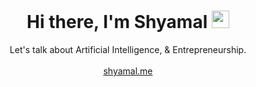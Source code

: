 <h1 align="center">
   Hi there, I'm Shyamal
   <img src="https://media.giphy.com/media/hvRJCLFzcasrR4ia7z/giphy.gif" width="28">
</h1>
<p align = "center">
   Let's talk about Artificial Intelligence, &amp; Entrepreneurship. <br/><br/>
   <a align = "center" href="https://shyamal.me">shyamal.me</a>
</p>
